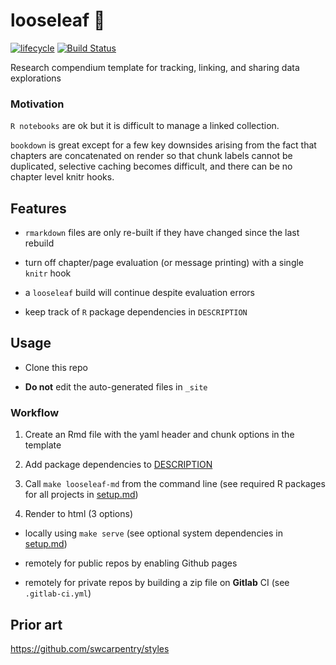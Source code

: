 # looseleaf :leaves:

[![lifecycle](https://img.shields.io/badge/lifecycle-maturing-blue.svg)](https://www.tidyverse.org/lifecycle/#maturing)
[![Build Status](https://travis-ci.com/jsta/looseleaf.svg?branch=gh-pages)](https://travis-ci.com/jsta/looseleaf)

Research compendium template for tracking, linking, and sharing data explorations

### Motivation

`R notebooks` are ok but it is difficult to manage a linked collection.

`bookdown` is great except for a few key downsides arising from the fact that chapters are concatenated on render so that chunk labels cannot be duplicated, selective caching becomes difficult, and there can be no chapter level knitr hooks.

## Features

* `rmarkdown` files are only re-built if they have changed since the last rebuild

* turn off chapter/page evaluation (or message printing) with a single `knitr` hook

* a `looseleaf` build will continue despite evaluation errors

* keep track of `R` package dependencies in `DESCRIPTION`

## Usage

* Clone this repo

* **Do not** edit the auto-generated files in `_site`

### Workflow

1. Create an Rmd file with the yaml header and chunk options in the template

2. Add package dependencies to [DESCRIPTION](DESCRIPTION)

2. Call `make looseleaf-md` from the command line (see required R packages for all projects in [setup.md](setup.md#dependencies-for-all-looseleaf-projects))

3. Render to html (3 options)

  * locally using `make serve` (see optional system dependencies in [setup.md](setup.md#dependencies-for-all-looseleaf-projects))
  
  * remotely for public repos by enabling Github pages
  
  * remotely for private repos by building a zip file on **Gitlab** CI (see `.gitlab-ci.yml`)

## Prior art

https://github.com/swcarpentry/styles
